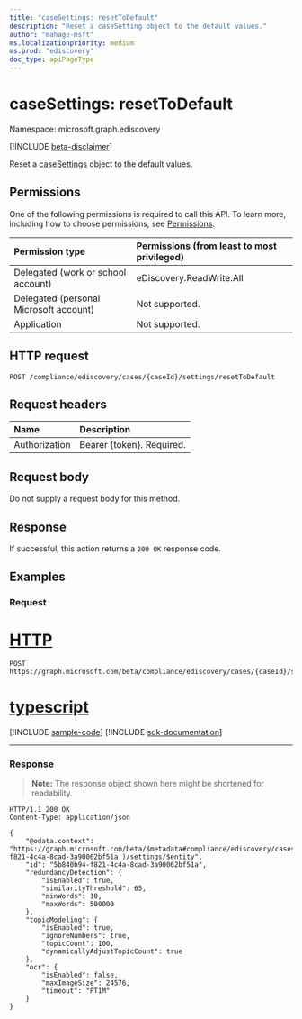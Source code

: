 ```yaml
---
title: "caseSettings: resetToDefault"
description: "Reset a caseSetting object to the default values."
author: "mahage-msft"
ms.localizationpriority: medium
ms.prod: "ediscovery"
doc_type: apiPageType
---
```


# caseSettings: resetToDefault

Namespace: microsoft.graph.ediscovery

[!INCLUDE [beta-disclaimer](../../includes/beta-disclaimer.md)]

Reset a [caseSettings](../resources/ediscovery-caseSettings.md) object to the default values.

## Permissions

One of the following permissions is required to call this API. To learn more, including how to choose permissions, see [Permissions](/graph/permissions-reference).

|Permission type|Permissions (from least to most privileged)|
|:---|:---|
|Delegated (work or school account)|eDiscovery.ReadWrite.All|
|Delegated (personal Microsoft account)|Not supported.|
|Application|Not supported.|

## HTTP request

<!-- {
  "blockType": "ignored"
}
-->

``` http
POST /compliance/ediscovery/cases/{caseId}/settings/resetToDefault
```

## Request headers

|Name|Description|
|:---|:---|
|Authorization|Bearer {token}. Required.|

## Request body

Do not supply a request body for this method.

## Response

If successful, this action returns a `200 OK` response code.

## Examples

### Request


# [HTTP](#tab/http)
<!-- {
  "blockType": "request",
  "name": "settings_resettodefault"
}
-->

``` http
POST https://graph.microsoft.com/beta/compliance/ediscovery/cases/{caseId}/settings/resetToDefault
```

# [typescript](#tab/typescript)
[!INCLUDE [sample-code](../includes/snippets/typescript/settings-resettodefault-typescript-snippets.md)]
[!INCLUDE [sdk-documentation](../includes/snippets/snippets-sdk-documentation-link.md)]

---


### Response

>**Note:** The response object shown here might be shortened for readability.
<!-- {
  "blockType": "response",
  "truncated": true,
  "@odata.type": "microsoft.graph.ediscovery.caseSettings"
}
-->

``` http
HTTP/1.1 200 OK
Content-Type: application/json

{
    "@odata.context": "https://graph.microsoft.com/beta/$metadata#compliance/ediscovery/cases('5b840b94-f821-4c4a-8cad-3a90062bf51a')/settings/$entity",
    "id": "5b840b94-f821-4c4a-8cad-3a90062bf51a",
    "redundancyDetection": {
        "isEnabled": true,
        "similarityThreshold": 65,
        "minWords": 10,
        "maxWords": 500000
    },
    "topicModeling": {
        "isEnabled": true,
        "ignoreNumbers": true,
        "topicCount": 100,
        "dynamicallyAdjustTopicCount": true
    },
    "ocr": {
        "isEnabled": false,
        "maxImageSize": 24576,
        "timeout": "PT1M"
    }
}
```
